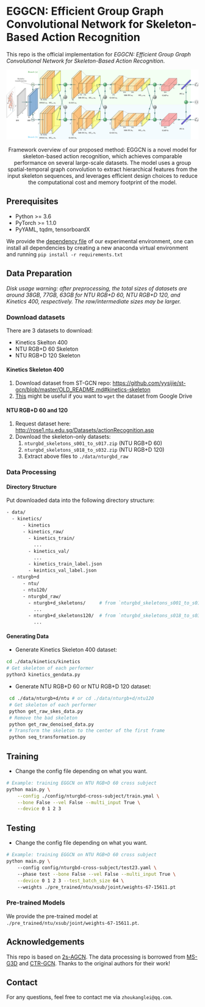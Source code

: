 # EGGCN: Efficient Group Graph Convolutional Network for Skeleton-Based Action Recognition

This repo is the official implementation for *EGGCN: Efficient Group Graph Convolutional Network for Skeleton-Based Action Recognition*. 

![Framework of EGGCN](./imgs/overview.png)

<center>
Framework overview of our proposed method: EGGCN is a novel model for skeleton-based action recognition, which achieves comparable performance on several large-scale datasets. The model uses a group spatial-temporal graph convolution to extract hierarchical features from the input skeleton sequences, and leverages efficient design choices to reduce the computational cost and memory footprint of the model.
</center>

## Prerequisites

- Python >= 3.6
- PyTorch >= 1.1.0
- PyYAML, tqdm, tensorboardX

We provide the [dependency file](./requirements.txt) of our experimental environment, one can install all dependencies by creating a new anaconda virtual environment and running `pip install -r requirements.txt`

## Data Preparation

*Disk usage warning: after preprocessing, the total sizes of datasets are around 38GB, 77GB, 63GB for NTU RGB+D 60, NTU RGB+D 120, and Kinetics 400, respectively. The raw/intermediate sizes may be larger.*

### Download datasets

There are 3 datasets to download:

- Kinetics Skelton 400
- NTU RGB+D 60 Skeleton
- NTU RGB+D 120 Skeleton

#### Kinetics Skeleton 400

1. Download dataset from ST-GCN repo: https://github.com/yysijie/st-gcn/blob/master/OLD_README.md#kinetics-skeleton
2. [This](https://silicondales.com/tutorials/g-suite/how-to-wget-files-from-google-drive/) might be useful if you want to `wget` the dataset from Google Drive


#### NTU RGB+D 60 and 120

1. Request dataset here: http://rose1.ntu.edu.sg/Datasets/actionRecognition.asp
2. Download the skeleton-only datasets:
   1. `nturgbd_skeletons_s001_to_s017.zip` (NTU RGB+D 60)
   2. `nturgbd_skeletons_s018_to_s032.zip` (NTU RGB+D 120)
   3. Extract above files to `./data/nturgbd_raw`

### Data Processing

#### Directory Structure

Put downloaded data into the following directory structure:

```bash
- data/
  - kinetics/
  	  - kinetics
      - kinetics_raw/
        - kinetics_train/
          ...
        - kinetics_val/
          ...
        - kinetics_train_label.json
        - keintics_val_label.json
  - nturgb+d
      - ntu/
      - ntu120/
      - nturgbd_raw/
        - nturgb+d_skeletons/     # from `nturgbd_skeletons_s001_to_s017.zip`
          ...
        - nturgb+d_skeletons120/  # from `nturgbd_skeletons_s018_to_s032.zip`
          ...
```

#### Generating Data

- Generate Kinetics Skeleton 400 dataset:

```bash
cd ./data/kinetics/kinetics
# Get skeleton of each performer
python3 kinetics_gendata.py 
```

- Generate NTU RGB+D 60 or NTU RGB+D 120 dataset:

```bash
 cd ./data/nturgb+d/ntu # or cd ./data/nturgb+d/ntu120
 # Get skeleton of each performer
 python get_raw_skes_data.py
 # Remove the bad skeleton 
 python get_raw_denoised_data.py
 # Transform the skeleton to the center of the first frame
 python seq_transformation.py
```

## Training

- Change the config file depending on what you want.

```bash
# Example: training EGGCN on NTU RGB+D 60 cross subject
python main.py \
    --config ./config/nturgbd-cross-subject/train.ymal \
    --bone False --vel False --multi_input True \
    --device 0 1 2 3
```

## Testing

- Change the config file depending on what you want.

```bash
# Example: training EGGCN on NTU RGB+D 60 cross subject
python main.py \ 
    --config config/nturgbd-cross-subject/test23.yaml \ 
    --phase test --bone False --vel False --multi_input True \
    --device 0 1 2 3 --test_batch_size 64 \ 
    --weights ./pre_trained/ntu/xsub/joint/weights-67-15611.pt
```

### Pre-trained Models

We provide the pre-trained model at `./pre_trained/ntu/xsub/joint/weights-67-15611.pt`.

## Acknowledgements

This repo is based on [2s-AGCN](https://github.com/lshiwjx/2s-AGCN). The data processing is borrowed from [MS-G3D](https://github.com/kenziyuliu/MS-G3D) and [CTR-GCN](https://github.com/Uason-Chen/CTR-GCN). Thanks to the original authors for their work!


## Contact
For any questions, feel free to contact me via `zhoukanglei@qq.com`.